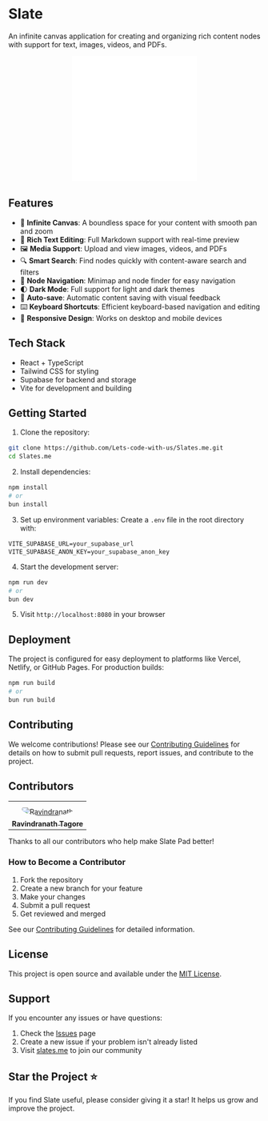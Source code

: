 # Slate 

An infinite canvas application for creating and organizing rich content nodes with support for text, images, videos, and PDFs.

<p align="center">
  <img src="public/images/white-logo.png" alt="Slate Logo" width="250" />
</p>

## Features

- 🎨 **Infinite Canvas**: A boundless space for your content with smooth pan and zoom
- 📝 **Rich Text Editing**: Full Markdown support with real-time preview
- 🖼️ **Media Support**: Upload and view images, videos, and PDFs
- 🔍 **Smart Search**: Find nodes quickly with content-aware search and filters
- 🎯 **Node Navigation**: Minimap and node finder for easy navigation
- 🌓 **Dark Mode**: Full support for light and dark themes
- 🔄 **Auto-save**: Automatic content saving with visual feedback
- ⌨️ **Keyboard Shortcuts**: Efficient keyboard-based navigation and editing
- 📱 **Responsive Design**: Works on desktop and mobile devices

## Tech Stack

- React + TypeScript
- Tailwind CSS for styling
- Supabase for backend and storage
- Vite for development and building

## Getting Started

1. Clone the repository:
```bash
git clone https://github.com/Lets-code-with-us/Slates.me.git
cd Slates.me
```

2. Install dependencies:
```bash
npm install
# or
bun install
```

3. Set up environment variables:
Create a `.env` file in the root directory with:
```env
VITE_SUPABASE_URL=your_supabase_url
VITE_SUPABASE_ANON_KEY=your_supabase_anon_key
```

4. Start the development server:
```bash
npm run dev
# or
bun dev
```

5. Visit `http://localhost:8080` in your browser

## Deployment

The project is configured for easy deployment to platforms like Vercel, Netlify, or GitHub Pages. For production builds:

```bash
npm run build
# or
bun run build
```

## Contributing

We welcome contributions! Please see our [Contributing Guidelines](CONTRIBUTING.md) for details on how to submit pull requests, report issues, and contribute to the project.

## Contributors

<table>
<tr>
    <td align="center" style="word-wrap: break-word; width: 150.0; height: 150.0">
        <a href=https://github.com/RavindranathTagor>
            <img src=https://avatars.githubusercontent.com/u/133690792?v=4 width="100;"  style="border-radius:50%;align-items:center;justify-content:center;overflow:hidden;padding-top:10px" alt=Ravindranath Tagore/>
            <br />
            <sub style="font-size:14px"><b>Ravindranath Tagore</b></sub>
        </a>
    </td>
</tr>
</table>

Thanks to all our contributors who help make Slate Pad better! 

<!-- ALL-CONTRIBUTORS-LIST:START - Do not remove or modify this section -->
<!-- prettier-ignore-start -->
<!-- markdownlint-disable -->
<!-- markdownlint-restore -->
<!-- prettier-ignore-end -->
<!-- ALL-CONTRIBUTORS-LIST:END -->

### How to Become a Contributor

1. Fork the repository
2. Create a new branch for your feature
3. Make your changes
4. Submit a pull request
5. Get reviewed and merged

See our [Contributing Guidelines](CONTRIBUTING.md) for detailed information.

## License

This project is open source and available under the [MIT License](LICENSE).

## Support

If you encounter any issues or have questions:
1. Check the [Issues](https://github.com/Lets-code-with-us/Slates.me/issues) page
2. Create a new issue if your problem isn't already listed
3. Visit [slates.me](https://slates.me) to join our community

## Star the Project ⭐

If you find Slate useful, please consider giving it a star! It helps us grow and improve the project.
  
 
 